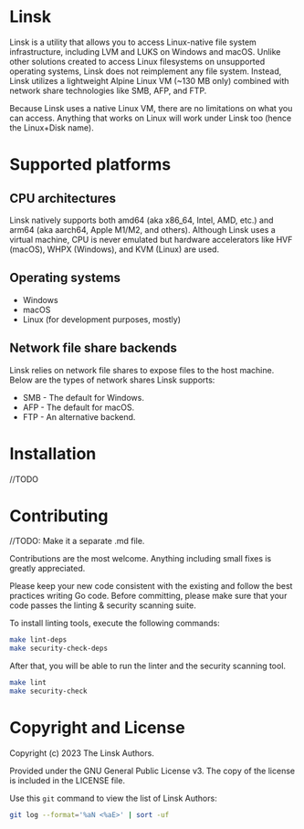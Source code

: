 # Linsk

Linsk is a utility that allows you to access Linux-native file system infrastructure, including LVM and LUKS on Windows and macOS. Unlike other solutions created to access Linux filesystems on unsupported operating systems, Linsk does not reimplement any file system. Instead, Linsk utilizes a lightweight Alpine Linux VM (~130 MB only) combined with network share technologies like SMB, AFP, and FTP.

Because Linsk uses a native Linux VM, there are no limitations on what you can access. Anything that works on Linux will work under Linsk too (hence the Linux+Disk name).

# Supported platforms

## CPU architectures
Linsk natively supports both amd64 (aka x86_64, Intel, AMD, etc.) and arm64 (aka aarch64, Apple M1/M2, and others). Although Linsk uses a virtual machine, CPU is never emulated but hardware accelerators like HVF (macOS), WHPX (Windows), and KVM (Linux) are used.

## Operating systems

* Windows
* macOS
* Linux (for development purposes, mostly)

## Network file share backends

Linsk relies on network file shares to expose files to the host machine. Below are the types of network shares Linsk supports:

* SMB - The default for Windows.
* AFP - The default for macOS.
* FTP - An alternative backend.

# Installation
//TODO

# Contributing

//TODO: Make it a separate .md file.

Contributions are the most welcome. Anything including small fixes is greatly appreciated.

Please keep your new code consistent with the existing and follow the best practices writing Go code. Before committing, please make sure that your code passes the linting & security scanning suite.

To install linting tools, execute the following commands:
```sh
make lint-deps
make security-check-deps
```

After that, you will be able to run the linter and the security scanning tool.
```sh
make lint
make security-check
```

# Copyright and License

Copyright (c) 2023 The Linsk Authors.

Provided under the GNU General Public License v3. The copy of the license is included in the LICENSE file.

Use this `git` command to view the list of Linsk Authors:
```sh
git log --format='%aN <%aE>' | sort -uf
```
